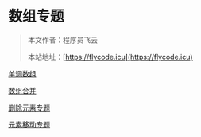# 数组专题

> 本文作者：程序员飞云
>
> 本站地址：[https://flycode.icu](https://flycode.icu)


[单调数组](单调数组.md)

[数组合并](数组合并.md)

[删除元素专题](删除元素专题.md)

[元素移动专题](元素移动专题.md)
